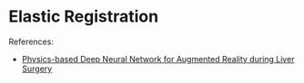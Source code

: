 # Elastic Registration

References:
* [Physics-based Deep Neural Network for Augmented Reality during Liver Surgery](https://hal.science/hal-02158862v2)